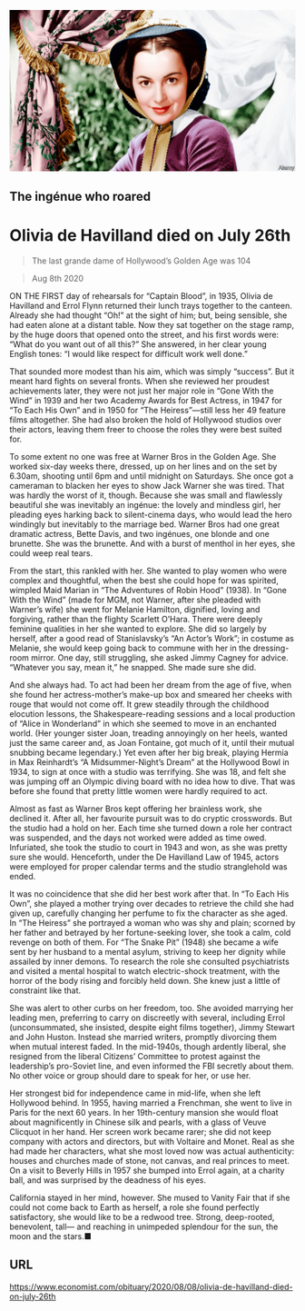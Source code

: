 ![](./images/20200808_OBP004_0.jpg)

## The ingénue who roared

# Olivia de Havilland died on July 26th

> The last grande dame of Hollywood’s Golden Age was 104

> Aug 8th 2020

ON THE FIRST day of rehearsals for “Captain Blood”, in 1935, Olivia de Havilland and Errol Flynn returned their lunch trays together to the canteen. Already she had thought “Oh!” at the sight of him; but, being sensible, she had eaten alone at a distant table. Now they sat together on the stage ramp, by the huge doors that opened onto the street, and his first words were: “What do you want out of all this?” She answered, in her clear young English tones: “I would like respect for difficult work well done.”

That sounded more modest than his aim, which was simply “success”. But it meant hard fights on several fronts. When she reviewed her proudest achievements later, they were not just her major role in “Gone With the Wind” in 1939 and her two Academy Awards for Best Actress, in 1947 for “To Each His Own” and in 1950 for “The Heiress”—still less her 49 feature films altogether. She had also broken the hold of Hollywood studios over their actors, leaving them freer to choose the roles they were best suited for.

To some extent no one was free at Warner Bros in the Golden Age. She worked six-day weeks there, dressed, up on her lines and on the set by 6.30am, shooting until 6pm and until midnight on Saturdays. She once got a cameraman to blacken her eyes to show Jack Warner she was tired. That was hardly the worst of it, though. Because she was small and flawlessly beautiful she was inevitably an ingénue: the lovely and mindless girl, her pleading eyes harking back to silent-cinema days, who would lead the hero windingly but inevitably to the marriage bed. Warner Bros had one great dramatic actress, Bette Davis, and two ingénues, one blonde and one brunette. She was the brunette. And with a burst of menthol in her eyes, she could weep real tears.

From the start, this rankled with her. She wanted to play women who were complex and thoughtful, when the best she could hope for was spirited, wimpled Maid Marian in “The Adventures of Robin Hood” (1938). In “Gone With the Wind” (made for MGM, not Warner, after she pleaded with Warner’s wife) she went for Melanie Hamilton, dignified, loving and forgiving, rather than the flighty Scarlett O’Hara. There were deeply feminine qualities in her she wanted to explore. She did so largely by herself, after a good read of Stanislavsky’s “An Actor’s Work”; in costume as Melanie, she would keep going back to commune with her in the dressing-room mirror. One day, still struggling, she asked Jimmy Cagney for advice. “Whatever you say, mean it,” he snapped. She made sure she did.

And she always had. To act had been her dream from the age of five, when she found her actress-mother’s make-up box and smeared her cheeks with rouge that would not come off. It grew steadily through the childhood elocution lessons, the Shakespeare-reading sessions and a local production of “Alice in Wonderland” in which she seemed to move in an enchanted world. (Her younger sister Joan, treading annoyingly on her heels, wanted just the same career and, as Joan Fontaine, got much of it, until their mutual snubbing became legendary.) Yet even after her big break, playing Hermia in Max Reinhardt’s “A Midsummer-Night’s Dream” at the Hollywood Bowl in 1934, to sign at once with a studio was terrifying. She was 18, and felt she was jumping off an Olympic diving board with no idea how to dive. That was before she found that pretty little women were hardly required to act.

Almost as fast as Warner Bros kept offering her brainless work, she declined it. After all, her favourite pursuit was to do cryptic crosswords. But the studio had a hold on her. Each time she turned down a role her contract was suspended, and the days not worked were added as time owed. Infuriated, she took the studio to court in 1943 and won, as she was pretty sure she would. Henceforth, under the De Havilland Law of 1945, actors were employed for proper calendar terms and the studio stranglehold was ended.

It was no coincidence that she did her best work after that. In “To Each His Own”, she played a mother trying over decades to retrieve the child she had given up, carefully changing her perfume to fix the character as she aged. In “The Heiress” she portrayed a woman who was shy and plain; scorned by her father and betrayed by her fortune-seeking lover, she took a calm, cold revenge on both of them. For “The Snake Pit” (1948) she became a wife sent by her husband to a mental asylum, striving to keep her dignity while assailed by inner demons. To research the role she consulted psychiatrists and visited a mental hospital to watch electric-shock treatment, with the horror of the body rising and forcibly held down. She knew just a little of constraint like that.

She was alert to other curbs on her freedom, too. She avoided marrying her leading men, preferring to carry on discreetly with several, including Errol (unconsummated, she insisted, despite eight films together), Jimmy Stewart and John Huston. Instead she married writers, promptly divorcing them when mutual interest faded. In the mid-1940s, though ardently liberal, she resigned from the liberal Citizens’ Committee to protest against the leadership’s pro-Soviet line, and even informed the FBI secretly about them. No other voice or group should dare to speak for her, or use her.

Her strongest bid for independence came in mid-life, when she left Hollywood behind. In 1955, having married a Frenchman, she went to live in Paris for the next 60 years. In her 19th-century mansion she would float about magnificently in Chinese silk and pearls, with a glass of Veuve Clicquot in her hand. Her screen work became rarer; she did not keep company with actors and directors, but with Voltaire and Monet. Real as she had made her characters, what she most loved now was actual authenticity: houses and churches made of stone, not canvas, and real princes to meet. On a visit to Beverly Hills in 1957 she bumped into Errol again, at a charity ball, and was surprised by the deadness of his eyes.

California stayed in her mind, however. She mused to Vanity Fair that if she could not come back to Earth as herself, a role she found perfectly satisfactory, she would like to be a redwood tree. Strong, deep-rooted, benevolent, tall— and reaching in unimpeded splendour for the sun, the moon and the stars.■

## URL

https://www.economist.com/obituary/2020/08/08/olivia-de-havilland-died-on-july-26th
